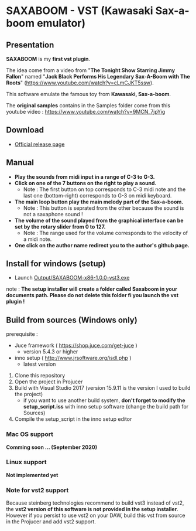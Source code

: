 # SAXABOOM - VST (Kawasaki Sax-a-boom emulator)

## Presentation

**SAXABOOM** is my **first vst plugin**. 

The idea come from a video from "**The Tonight Show Starring Jimmy Fallon**" named "**Jack Black Performs His Legendary Sax-A-Boom with The Roots**" (https://www.youtube.com/watch?v=cLmCJKT5ssw).

This software emulate the famous toy from **Kawasaki, Sax-a-boom**.

The **original samples** contains in the Samples folder come from
this youtube video : https://www.youtube.com/watch?v=9MCN_7jpYig

## Download

- [Official release page](https://github.com/david6983/saxaboom/releases)

## Manual

- **Play the sounds from midi input in a range of C-3 to G-3.**
- **Click on one of the 7 buttons on the right to play a sound.**
    - Note : The first button on top corresponds to C-3 midi note and the last one (bottom-right) corresponds to G-3 on midi keyboard.
- **The main loop button play the main melody part of the Sax-a-boom.**
    - Note : This button is seprated from the other because the sound is not a saxaphone sound !
- **The volume of the sound played from the graphical interface can be set by the rotary slider from 0 to 127.**
    - Note : The range used for the volume corresponds to the velocity of a midi note.
- **One click on the author name redirect you to the author's github page.**

## Install for windows (setup)

- Launch [Output/SAXABOOM-x86-1.0.0-vst3.exe](https://github.com/david6983/saxaboom/releases)

note : **The setup installer will create a folder called Saxaboom in your documents path. Please do not delete this folder fi you launch the vst plugin !**

## Build from sources (Windows only)

prerequisite :
- Juce framework ( https://shop.juce.com/get-juce ) 
    - version 5.4.3 or higher
- inno setup ( http://www.jrsoftware.org/isdl.php )
    - latest version

1) Clone this repository
2) Open the project in Projucer
3) Build with Visual Studio 2017 (version 15.9.11 is the version I used to build the project)
    - if you want to use another build system, **don't forget to modify the setup_script.iss** with inno setup software (change the build path for Sources)
4) Compile the setup_script in the inno setup editor

### Mac OS support

**Comming soon ... (September 2020)**

### Linux support

**Not implemented yet**

### Note for vst2 support

Because steinberg technologies recommend to build vst3 instead of vst2, the **vst2 version of this software is not provided in the setup installer**. However if you persist to use vst2 on your DAW, build this vst from source in the Projucer and add vst2 support.